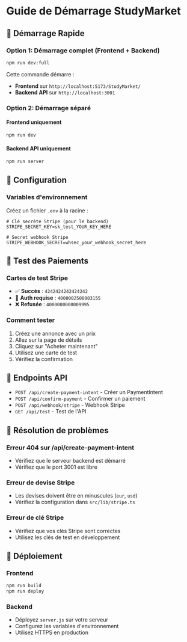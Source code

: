# Guide de Démarrage StudyMarket

## 🚀 Démarrage Rapide

### Option 1: Démarrage complet (Frontend + Backend)
```bash
npm run dev:full
```
Cette commande démarre :
- **Frontend** sur `http://localhost:5173/StudyMarket/`
- **Backend API** sur `http://localhost:3001`

### Option 2: Démarrage séparé

#### Frontend uniquement
```bash
npm run dev
```

#### Backend API uniquement
```bash
npm run server
```

## 🔧 Configuration

### Variables d'environnement
Créez un fichier `.env` à la racine :
```env
# Clé secrète Stripe (pour le backend)
STRIPE_SECRET_KEY=sk_test_YOUR_KEY_HERE

# Secret webhook Stripe
STRIPE_WEBHOOK_SECRET=whsec_your_webhook_secret_here
```

## 🧪 Test des Paiements

### Cartes de test Stripe
- ✅ **Succès** : `4242424242424242`
- 🔐 **Auth requise** : `4000002500003155`
- ❌ **Refusée** : `4000000000009995`

### Comment tester
1. Créez une annonce avec un prix
2. Allez sur la page de détails
3. Cliquez sur "Acheter maintenant"
4. Utilisez une carte de test
5. Vérifiez la confirmation

## 📡 Endpoints API

- `POST /api/create-payment-intent` - Créer un PaymentIntent
- `POST /api/confirm-payment` - Confirmer un paiement
- `POST /api/webhook/stripe` - Webhook Stripe
- `GET /api/test` - Test de l'API

## 🐛 Résolution de problèmes

### Erreur 404 sur /api/create-payment-intent
- Vérifiez que le serveur backend est démarré
- Vérifiez que le port 3001 est libre

### Erreur de devise Stripe
- Les devises doivent être en minuscules (`eur`, `usd`)
- Vérifiez la configuration dans `src/lib/stripe.ts`

### Erreur de clé Stripe
- Vérifiez que vos clés Stripe sont correctes
- Utilisez les clés de test en développement

## 🚀 Déploiement

### Frontend
```bash
npm run build
npm run deploy
```

### Backend
- Déployez `server.js` sur votre serveur
- Configurez les variables d'environnement
- Utilisez HTTPS en production

